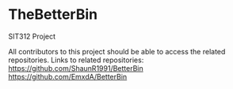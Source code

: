 # TheBetterBin
SIT312 Project

All contributors to this project should be able to access the related repositories.
Links to related repositories:
https://github.com/ShaunR1991/BetterBin
https://github.com/EmxdA/BetterBin
